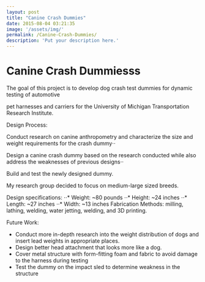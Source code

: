 ```yaml
---
layout: post
title: "Canine Crash Dummies"
date: 2015-08-04 03:21:35
image: '/assets/img/'
permalink: /Canine-Crash-Dummies/
description: 'Put your description here.'
---
```


# Canine Crash Dummiesss

The goal of this project is to develop dog crash test dummies for dynamic testing of automotive

pet harnesses and carriers for the University of Michigan Transportation Research Institute.

Design Process:

Conduct research on canine anthropometry and characterize the size and weight requirements for the crash dummy⋅⋅

Design a canine crash dummy based on the research conducted while also address the weaknesses of previous designs⋅⋅

Build and test the newly designed dummy.


My research group decided to focus on medium-large sized breeds.

Design specifications:
⋅⋅* Weight: ~80 pounds
⋅⋅* Height: ~24 inches
⋅⋅* Length: ~27 inches
⋅⋅* Width: ~13 inches
Fabrication Methods: milling, lathing, welding, water jetting, welding, and 3D printing.

Future Work:

- Conduct more in-depth research into the weight distribution of dogs and insert lead weights in appropriate places.
- Design better head attachment that looks more like a dog.
- Cover metal structure with form-fitting foam and fabric to avoid damage to the harness during testing
- Test the dummy on the impact sled to determine weakness in the structure

